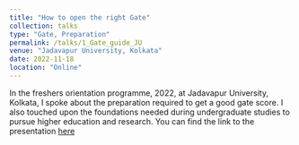 ```yaml
---
title: "How to open the right Gate"
collection: talks
type: "Gate, Preparation"
permalink: /talks/1_Gate_guide_JU
venue: "Jadavapur University, Kolkata"
date: 2022-11-18
location: "Online"
---
```


In the freshers orientation programme, 2022, at Jadavapur University, Kolkata, I spoke about the preparation required to get a good gate score. I also touched upon the foundations needed during undergraduate studies to pursue higher education and research. 
You can find the link to the presentation [here](https://mainak-biswas1999.github.io)